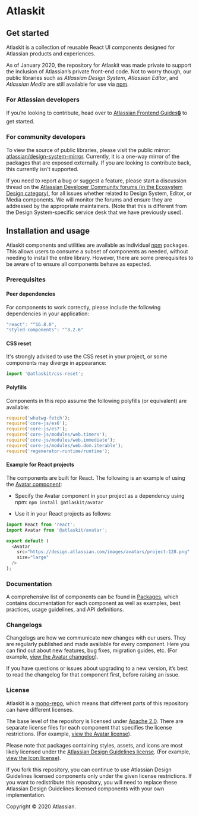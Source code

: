 # Atlaskit

## Get started

Atlaskit is a collection of reusable React UI components designed for Atlassian products and experiences.

As of January 2020, the repository for Atlaskit was made private to support the inclusion of Atlassian’s private front-end code. Not to worry though, our public libraries such as _Atlassian Design System_, _Atlassian Editor_, and _Atlassian Media_ are still available for use via [npm](https://www.npmjs.com/org/atlaskit).

### For Atlassian developers

If you’re looking to contribute, head over to [Atlassian Frontend Guides🔒](https://developer.atlassian.com/cloud/framework/atlassian-frontend/) to get started.

### For community developers

To view the source of public libraries, please visit the public mirror: [atlassian/design-system-mirror](https://bitbucket.org/atlassian/design-system-mirror/src). Currently, it is a one-way mirror of the packages that are exposed externally. If you are looking to contribute back, this currently isn't supported.

If you need to report a bug or suggest a feature, please start a discussion thread on the [Atlassian Developer Community forums (in the Ecosystem Design category)](https://community.developer.atlassian.com/c/atlassian-ecosystem-design), for all issues whether related to Design System, Editor, or Media components. We will monitor the forums and ensure they are addressed by the appropriate maintainers. (Note that this is different from the Design System-specific service desk that we have previously used).

## Installation and usage

Atlaskit components and utilities are available as individual [npm](https://www.npmjs.com/org/atlaskit) packages. This allows users to consume a subset of components as needed, without needing to install the entire library. However, there are some prerequisites to be aware of to ensure all components behave as expected.

### Prerequisites

#### Peer dependencies

For components to work correctly, please include the following dependencies in your application:

```js
"react": "^16.8.0",
"styled-components": "^3.2.6"
```

#### CSS reset

It's strongly advised to use the CSS reset in your project, or some components may diverge in appearance:

```js
import '@atlaskit/css-reset';
```

#### Polyfills

Components in this repo assume the following polyfills (or equivalent) are available:

```js
require('whatwg-fetch');
require('core-js/es6');
require('core-js/es7');
require('core-js/modules/web.timers');
require('core-js/modules/web.immediate');
require('core-js/modules/web.dom.iterable');
require('regenerator-runtime/runtime');
```

#### Example for React projects

The components are built for React. The following is an example of using the [Avatar component](https://www.atlassian.design/components/avatar):

- Specify the Avatar component in your project as a dependency using npm: `npm install @atlaskit/avatar`

- Use it in your React projects as follows:

```js
import React from 'react';
import Avatar from '@atlaskit/avatar';

export default (
  <Avatar
    src="https://design.atlassian.com/images/avatars/project-128.png"
    size="large"
  />
);
```

### Documentation

A comprehensive list of components can be found in [Packages](https://atlaskit.atlassian.com/packages), which contains documentation for each component as well as examples, best practices, usage guidelines, and API definitions.

### Changelogs

Changelogs are how we communicate new changes with our users. They are regularly published and made available for every component. Here you can find out about new features, bug fixes, migration guides, etc. (For example, [view the Avatar changelog](https://www.atlassian.design/components/avatar/code#changelog)).

If you have questions or issues about upgrading to a new version, it’s best to read the changelog for that component first, before raising an issue.

### License

Atlaskit is a [mono-repo](https://github.com/babel/babel/blob/master/doc/design/monorepo.md), which means that different parts of this repository can have different licenses.

The base level of the repository is licensed under [Apache 2.0](http://www.apache.org/licenses/LICENSE-2.0). There are separate license files for each component that specifies the license restrictions. (For example, [view the Avatar license](https://bitbucket.org/atlassian/design-system-mirror/src/master/design-system/avatar/LICENSE)).

Please note that packages containing styles, assets, and icons are most likely licensed under the [Atlassian Design Guidelines license](https://www.atlassian.design/license). (For example, [view the Icon license](https://bitbucket.org/atlassian/design-system-mirror/src/master/design-system/icon/LICENSE)).

If you fork this repository, you can continue to use Atlassian Design Guidelines licensed components only under the given license restrictions. If you want to redistribute this repository, you will need to replace these Atlassian Design Guidelines licensed components with your own implementation.

Copyright © 2020 Atlassian.
